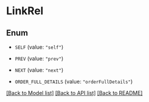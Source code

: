 # LinkRel

## Enum


* `SELF` (value: `"self"`)

* `PREV` (value: `"prev"`)

* `NEXT` (value: `"next"`)

* `ORDER_FULL_DETAILS` (value: `"orderFullDetails"`)


[[Back to Model list]](../README.md#documentation-for-models) [[Back to API list]](../README.md#documentation-for-api-endpoints) [[Back to README]](../README.md)



